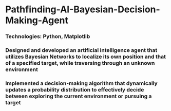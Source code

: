 # Pathfinding-AI-Bayesian-Decision-Making-Agent
### Technologies: Python, Matplotlib
### Designed and developed an artificial intelligence agent that utilizes Bayesian Networks to localize its own position and that of a specified target, while traversing through an unknown environment
### Implemented a decision-making algorithm that dynamically updates a probability distribution to effectively decide between exploring the current environment or pursuing a target
